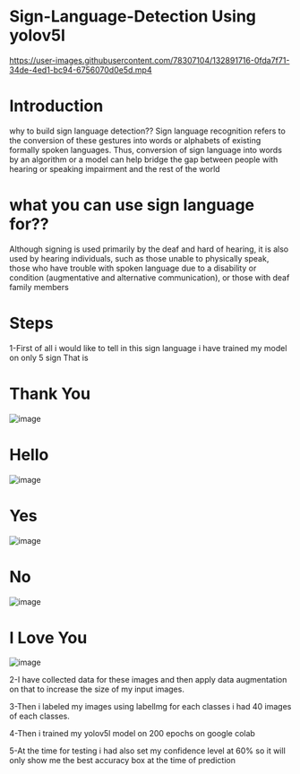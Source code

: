 # Sign-Language-Detection Using yolov5l




https://user-images.githubusercontent.com/78307104/132891716-0fda7f71-34de-4ed1-bc94-6756070d0e5d.mp4





# Introduction

why to build sign language detection??
Sign language recognition refers to the conversion of these gestures into words or alphabets of existing formally spoken languages. Thus, conversion of sign language into words by an algorithm or a model can help bridge the gap between people with hearing or speaking impairment and the rest of the world

# what you can use sign language for??

Although signing is used primarily by the deaf and hard of hearing, it is also used by hearing individuals, such as those unable to physically speak, those who have trouble with spoken language due to a disability or condition (augmentative and alternative communication), or those with deaf family members



# Steps
1-First of all i would like to tell in this sign language i have trained my model on only 5 sign That is
# Thank You
![image](https://user-images.githubusercontent.com/78307104/132890836-984a91c0-610c-4335-bb78-15d93bceba93.png)

# Hello
![image](https://user-images.githubusercontent.com/78307104/132891017-8c69e33c-c444-40c7-a290-b56a12820833.png)

# Yes
![image](https://user-images.githubusercontent.com/78307104/132891077-f4e92b46-58b1-4452-969f-940ddc93ae54.png)

# No
![image](https://user-images.githubusercontent.com/78307104/132891123-8acf0e35-d41d-406a-a703-285ef419f61c.png)

# I Love You
![image](https://user-images.githubusercontent.com/78307104/132891201-658aab41-d7ff-4038-83cf-be68b1b3f072.png)

2-I have collected data for these images and then apply data augmentation on that to increase the size of my input images.

3-Then i labeled my images using labellmg for each classes i had 40 images of each classes.

4-Then i trained my yolov5l model on 200 epochs on google colab 

5-At the time for testing i had also set my confidence level at 60% so it will only show me the best accuracy box at the time of prediction













